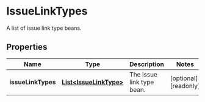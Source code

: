 

# IssueLinkTypes

A list of issue link type beans.
## Properties

Name | Type | Description | Notes
------------ | ------------- | ------------- | -------------
**issueLinkTypes** | [**List&lt;IssueLinkType&gt;**](IssueLinkType.md) | The issue link type bean. |  [optional] [readonly]



